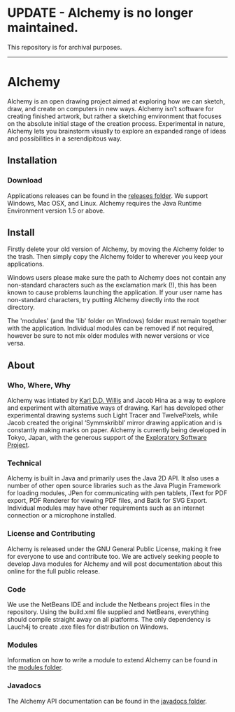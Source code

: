 # UPDATE - Alchemy is no longer maintained.
This repository is for archival purposes.

----

# Alchemy
Alchemy is an open drawing project aimed at exploring how we can sketch, draw, and create on computers in new ways. Alchemy isn’t software for creating finished artwork, but rather a sketching environment that focuses on the absolute initial stage of the creation process. Experimental in nature, Alchemy lets you brainstorm visually to explore an expanded range of ideas and possibilities in a serendipitous way.

## Installation

### Download
Applications releases can be found in the [releases folder](releases).
We support Windows, Mac OSX, and Linux. Alchemy requires the Java Runtime Environment version 1.5 or above.

## Install
Firstly delete your old version of Alchemy, by moving the Alchemy folder to the trash.
Then simply copy the Alchemy folder to wherever you keep your applications.

Windows users please make sure the path to Alchemy does not contain any non-standard characters such as the exclamation mark (!), this has been known to cause problems launching the application. If your user name has non-standard characters, try putting Alchemy directly into the root directory.

The 'modules' (and the 'lib' folder on Windows) folder must remain together with the application. Individual modules can be removed if not required, however be sure to not mix older modules with newer versions or vice versa.

## About

### Who, Where, Why
Alchemy was intiated by [Karl D.D. Willis](http://www.darcy.co.nz/) and Jacob Hina as a way to explore and experiment with alternative ways of drawing. Karl has developed other experimental drawing systems such Light Tracer and TwelvePixels, while Jacob created the original ‘Symmskribbl’ mirror drawing application and is constantly making marks on paper. Alchemy is currently being developed in Tokyo, Japan, with the generous support of the [Exploratory Software Project](https://www.ipa.go.jp/english/humandev/third.html).

### Technical
Alchemy is built in Java and primarily uses the Java 2D API. It also uses a number of other open source libraries such as the Java Plugin Framework for loading modules, JPen for communicating with pen tablets, iText for PDF export, PDF Renderer for viewing PDF files, and Batik for SVG Export. Individual modules may have other requirements such as an internet connection or a microphone installed.

### License and Contributing
Alchemy is released under the GNU General Public License, making it free for everyone to use and contribute too. We are actively seeking people to develop Java modules for Alchemy and will post documentation about this online for the full public release.

### Code
We use the NetBeans IDE and include the Netbeans project files in the repository. Using the build.xml file supplied and NetBeans, everything should compile straight away on all platforms. The only dependency is Lauch4j to create .exe files for distribution on Windows.

### Modules
Information on how to write a module to extend Alchemy can be found in the [modules folder](modules).

### Javadocs
The Alchemy API documentation can be found in the [javadocs folder](javadocs).
